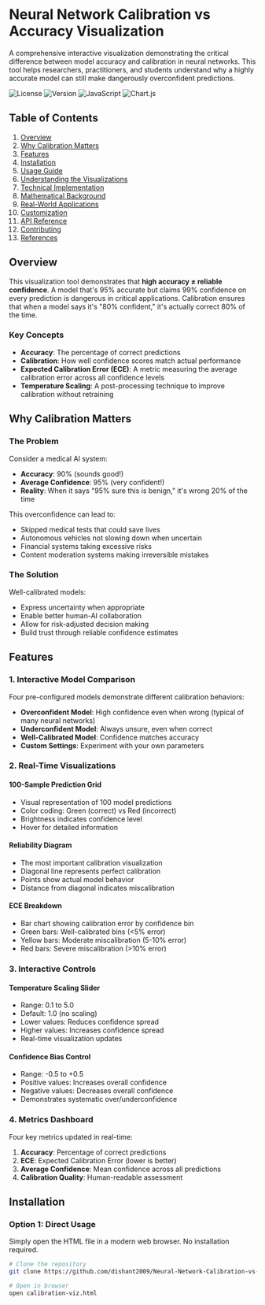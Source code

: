 # Neural Network Calibration vs Accuracy Visualization

A comprehensive interactive visualization demonstrating the critical difference between model accuracy and calibration in neural networks. This tool helps researchers, practitioners, and students understand why a highly accurate model can still make dangerously overconfident predictions.

![License](https://img.shields.io/badge/license-MIT-blue.svg)
![Version](https://img.shields.io/badge/version-1.0.0-green.svg)
![JavaScript](https://img.shields.io/badge/javascript-ES6-yellow.svg)
![Chart.js](https://img.shields.io/badge/Chart.js-4.4.0-ff6384.svg)

## Table of Contents

1. [Overview](#overview)
2. [Why Calibration Matters](#why-calibration-matters)
3. [Features](#features)
4. [Installation](#installation)
5. [Usage Guide](#usage-guide)
6. [Understanding the Visualizations](#understanding-the-visualizations)
7. [Technical Implementation](#technical-implementation)
8. [Mathematical Background](#mathematical-background)
9. [Real-World Applications](#real-world-applications)
10. [Customization](#customization)
11. [API Reference](#api-reference)
12. [Contributing](#contributing)
13. [References](#references)

## Overview

This visualization tool demonstrates that **high accuracy ≠ reliable confidence**. A model that's 95% accurate but claims 99% confidence on every prediction is dangerous in critical applications. Calibration ensures that when a model says it's "80% confident," it's actually correct 80% of the time.

### Key Concepts

- **Accuracy**: The percentage of correct predictions
- **Calibration**: How well confidence scores match actual performance
- **Expected Calibration Error (ECE)**: A metric measuring the average calibration error across all confidence levels
- **Temperature Scaling**: A post-processing technique to improve calibration without retraining

## Why Calibration Matters

### The Problem

Consider a medical AI system:
- **Accuracy**: 90% (sounds good!)
- **Average Confidence**: 95% (very confident!)
- **Reality**: When it says "95% sure this is benign," it's wrong 20% of the time

This overconfidence can lead to:
- Skipped medical tests that could save lives
- Autonomous vehicles not slowing down when uncertain
- Financial systems taking excessive risks
- Content moderation systems making irreversible mistakes

### The Solution

Well-calibrated models:
- Express uncertainty when appropriate
- Enable better human-AI collaboration
- Allow for risk-adjusted decision making
- Build trust through reliable confidence estimates

## Features

### 1. Interactive Model Comparison

Four pre-configured models demonstrate different calibration behaviors:

- **Overconfident Model**: High confidence even when wrong (typical of many neural networks)
- **Underconfident Model**: Always unsure, even when correct
- **Well-Calibrated Model**: Confidence matches accuracy
- **Custom Settings**: Experiment with your own parameters

### 2. Real-Time Visualizations

#### 100-Sample Prediction Grid
- Visual representation of 100 model predictions
- Color coding: Green (correct) vs Red (incorrect)
- Brightness indicates confidence level
- Hover for detailed information

#### Reliability Diagram
- The most important calibration visualization
- Diagonal line represents perfect calibration
- Points show actual model behavior
- Distance from diagonal indicates miscalibration

#### ECE Breakdown
- Bar chart showing calibration error by confidence bin
- Green bars: Well-calibrated bins (<5% error)
- Yellow bars: Moderate miscalibration (5-10% error)
- Red bars: Severe miscalibration (>10% error)

### 3. Interactive Controls

#### Temperature Scaling Slider
- Range: 0.1 to 5.0
- Default: 1.0 (no scaling)
- Lower values: Reduces confidence spread
- Higher values: Increases confidence spread
- Real-time visualization updates

#### Confidence Bias Control
- Range: -0.5 to +0.5
- Positive values: Increases overall confidence
- Negative values: Decreases overall confidence
- Demonstrates systematic over/underconfidence

### 4. Metrics Dashboard

Four key metrics updated in real-time:

1. **Accuracy**: Percentage of correct predictions
2. **ECE**: Expected Calibration Error (lower is better)
3. **Average Confidence**: Mean confidence across all predictions
4. **Calibration Quality**: Human-readable assessment

## Installation

### Option 1: Direct Usage
Simply open the HTML file in a modern web browser. No installation required.

```bash
# Clone the repository
git clone https://github.com/dishant2009/Neural-Network-Calibration-vs-Accuracy-Visualization

# Open in browser
open calibration-viz.html
